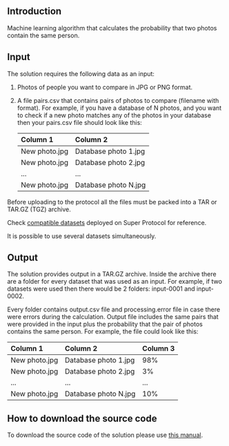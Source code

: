 ## Introduction

Machine learning algorithm that calculates the probability that two photos contain the same person.

## Input

The solution requires the following data as an input:
1. Photos of people you want to compare in JPG or PNG format.
2. A file pairs.csv that contains pairs of photos to compare (filename with format). For example, if you have a database of N photos, and you want to check if a new photo matches any of the photos in your database then your pairs.csv file should look like this:

   |Column 1|Column 2|
   | :- | :- |
   |New photo.jpg|Database photo 1.jpg|
   |New photo.jpg|Database photo 2.jpg|
   |...|...|
   |New photo.jpg|Database photo N.jpg|

Before uploading to the protocol all the files must be packed into a TAR or TAR.GZ (TGZ) archive.

Check [compatible datasets](https://github.com/Super-Protocol/datasets/tree/main/Face%20Recognition%20Datasets) deployed on Super Protocol for reference.

It is possible to use several datasets simultaneously.

## Output

The solution provides output in a TAR.GZ archive. Inside the archive there are a folder for every dataset that was used as an input. For example, if two datasets were used then there would be 2 folders: input-0001 and input-0002.

Every folder contains output.csv file and processing.error file in case there were errors during the calculation. Output file includes the same pairs that were provided in the input plus the probability that the pair of photos contains the same person. For example, the file could look like this:

|Column 1|Column 2|Column 3|
| :- | :- | :- |
|New photo.jpg|Database photo 1.jpg|98%|
|New photo.jpg|Database photo 2.jpg|3%|
|...|...|...|
|New photo.jpg|Database photo N.jpg|10%|

## How to download the source code

To download the source code of the solution please use [this manual](https://github.com/Super-Protocol/solutions#steps-to-download-solution).
